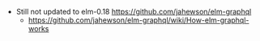 - Still not updated to elm-0.18 https://github.com/jahewson/elm-graphql
  - https://github.com/jahewson/elm-graphql/wiki/How-elm-graphql-works
